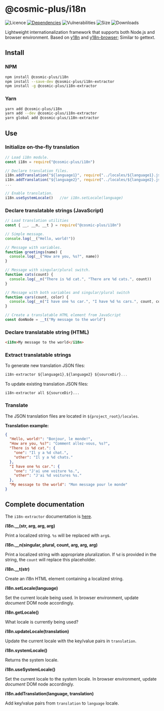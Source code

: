 # @cosmic-plus/i18n

![Licence](https://img.shields.io/github/license/cosmic-plus/js-{package}.svg)
[![Dependencies](https://david-dm.org/cosmic-plus/js-{package}/status.svg)](https://david-dm.org/cosmic-plus/js-{package})
![Vulnerabilities](https://img.shields.io/snyk/vulnerabilities/npm/@cosmic-plus/{package}.svg)
![Size](https://img.shields.io/bundlephobia/minzip/@cosmic-plus/{package}.svg)
![Downloads](https://img.shields.io/npm/dt/@cosmic-plus/{package}.svg)

Lightweight internationalization framework that supports both Node.js and
browser environment. Based on [y18n](https://www.npmjs.com/package/y18n) and
[y18n-browser](https://www.npmjs.com/package/y18n-browser); Similar to
gettext.

## Install

### NPM

```sh
npm install @cosmic-plus/i18n
npm install --save-dev @cosmic-plus/i18n-extractor
npm install -g @cosmic-plus/i18n-extractor
```

### Yarn

```sh
yarn add @cosmic-plus/i18n
yarn add --dev @cosmic-plus/i18n-extractor
yarn global add @cosmic-plus/i18n-extractor
```

## Use

### Initialize on-the-fly translation

```js
// Load i18n module.
const i18n = require("@cosmic-plus/i18n")

// Declare translation files.
i18n.addTranslation("${language1}", require("../locales/${language1}.json"))
i18n.addTranslation("${language2}", require("../locales/${language2}.json"))
...

// Enable translation.
i18n.useSystemLocale()   //or i18n.setLocale(language)
```

### Declare translatable strings (JavaScript)

```js
// Load translation utilities
const { __, __n, __t } = require("@cosmic-plus/i18n")

// Simple message.
console.log(__("Hello, world!"))

// Message with variables.
function greetings(name) {
  console.log(__("How are you, %s?", name))
}

// Message with singular/plural switch.
function cats(count) {
  console.log(__n("There is %d cat.", "There are %d cats.", count))
}

// Message with both variables and singular/plural switch
function cars(count, color) {
  console.log(__n("I have one %s car.", "I have %d %s cars.", count, color))
}

// Create a translatable HTML element from JavaScript
const domNode = __t("My message to the world")
```

### Declare translatable string (HTML)

```html
<i18n>My message to the world</i18n>
```

### Extract translatable strings

To generate new translation JSON files:

```js
i18n-extractor ${language1},${language2} ${sourceDir}...
```

To update existing translation JSON files:

```
i18n-extractor all ${sourceDir}...
```

### Translate

The JSON translation files are located in `${project_root}/locales`.

**Translation example:**

```json
{
  "Hello, world!": "Bonjour, le monde!",
  "How are you, %s?": "Comment allez-vous, %s?",
  "There is %d cat.": {
    "one": "Il y a %d chat.",
    "other": "Il y a %d chats."
  },
  "I have one %s car.": {
    "one": "J'ai une voiture %s.",
    "other": "J'ai %d voitures %s."
  },
  "My message to the world": "Mon message pour le monde"
}
```

## Complete documentation

The `i18n-extractor` documentation is
[here](https://github.com/cosmic-plus/node-i18n-extractor).

**i18n.\_\_(str, arg, arg, arg)**

Print a localized string. `%s` will be replaced with `arg`s.

**i18n.\_\_n(singular, plural, count, arg, arg, arg)**

Print a localized string with appropriate pluralization. If `%d` is provided in
the string, the `count` will replace this placeholder.

**i18n.\_\_t(str)**

Create an i18n HTML element containing a localized string.

**i18n.setLocale(language)**

Set the current locale being used. In browser environment, update _document_ DOM
node accordingly.

**i18n.getLocale()**

What locale is currently being used?

**i18n.updateLocale(translation)**

Update the current locale with the key/value pairs in `translation`.

**i18n.systemLocale()**

Returns the system locale.

**i18n.useSystemLocale()**

Set the current locale to the system locale. In browser environment, update
_document_ DOM node accordingly.

**i18n.addTranslation(language, translation)**

Add key/value pairs from `translation` to `language` locale.
